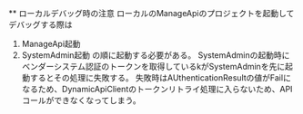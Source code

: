 ﻿** ローカルデバッグ時の注意
ローカルのManageApiのプロジェクトを起動してデバッグする際は
1. ManageApi起動
2. SystemAdmin起動
の順に起動する必要がある。
SystemAdminの起動時にベンダーシステム認証のトークンを取得しているkがSystemAdminを先に起動するとその処理に失敗する。
失敗時はAUthenticationResultの値がFailになるため、DynamicApiClientのトークンリトライ処理に入らないため、APIコールができなくなってしまう。